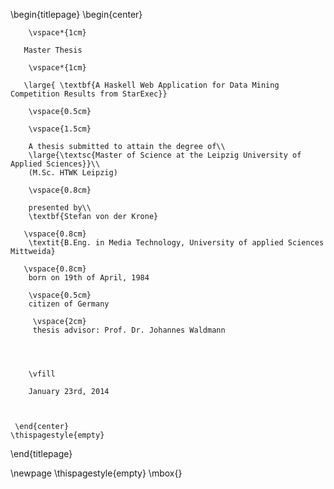 \begin{titlepage}
    \begin{center}
    
        \vspace*{1cm}
        
       Master Thesis
       
        \vspace*{1cm}
        
       \large{ \textbf{A Haskell Web Application for Data Mining Competition Results from StarExec}}
        
        \vspace{0.5cm}
        
        \vspace{1.5cm}
 
        A thesis submitted to attain the degree of\\
        \large{\textsc{Master of Science at the Leipzig University of Applied Sciences}}\\ 
        (M.Sc. HTWK Leipzig)
        
        \vspace{0.8cm}        
         
        presented by\\        
        \textbf{Stefan von der Krone}
       
       \vspace{0.8cm}    
        \textit{B.Eng. in Media Technology, University of applied Sciences Mittweida}       
       
       \vspace{0.8cm}          
        born on 19th of April, 1984 
             
        \vspace{0.5cm}     
        citizen of Germany
        
         \vspace{2cm}
         thesis advisor: Prof. Dr. Johannes Waldmann
       

        
        
        \vfill
  
        January 23rd, 2014
        
 
 
     \end{center}
    \thispagestyle{empty}
\end{titlepage} 

\newpage
\thispagestyle{empty}
\mbox{}
